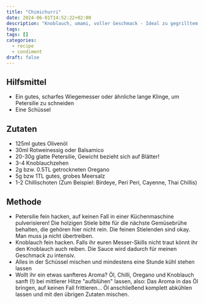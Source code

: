 ```yaml
---
title: "Chimichurri"
date: 2024-06-01T14:52:22+02:00
description: "Knoblauch, umami, voller Geschmack - Ideal zu gegrilltem oder leicht geröstetem Ciabatta"
tags:
tags: []
categories:
  - recipe
  - condiment
draft: false
---
```


## Hilfsmittel

- Ein gutes, scharfes Wiegemesser oder ähnliche lange Klinge, um Petersilie zu schneiden
- Eine Schüssel

## Zutaten

- 125ml gutes Olivenöl
- 30ml Rotweinessig oder Balsamico
- 20-30g glatte Petersilie, Gewicht bezieht sich auf Blätter!
- 3-4 Knoblauchzehen
- 2g bzw. 0.5TL getrockneten Oregano
- 5g bzw 1TL gutes, grobes Meersalz
- 1-2 Chillischoten (Zum Beispiel: Birdeye, Peri Peri, Cayenne, Thai Chillis)

## Methode

- Petersilie fein hacken, auf keinen Fall in einer Küchenmaschine pulverisieren! Die holzigen Stiele bitte für die nächste Gemüsebrühe behalten, die gehören hier nicht rein. Die feinen Stielenden sind okay. Man muss ja nicht übertreiben.
- Knoblauch fein hacken. Falls ihr euren Messer-Skills nicht traut könnt ihr den Knoblauch auch reiben. Die Sauce wird dadurch für meinen Geschmack zu intensiv.
- Alles in der Schüssel mischen und mindestens eine Stunde kühl stehen lassen
- Wollt ihr ein etwas sanfteres Aroma? Öl, Chilli, Oregano und Knoblauch sanft (!) bei mittlerer Hitze "aufblühen" lassen, also: Das Aroma in das Öl bringen, auf keinen Fall frittieren... Öl anschließend komplett abkühlen lassen und mit den übrigen Zutaten mischen.